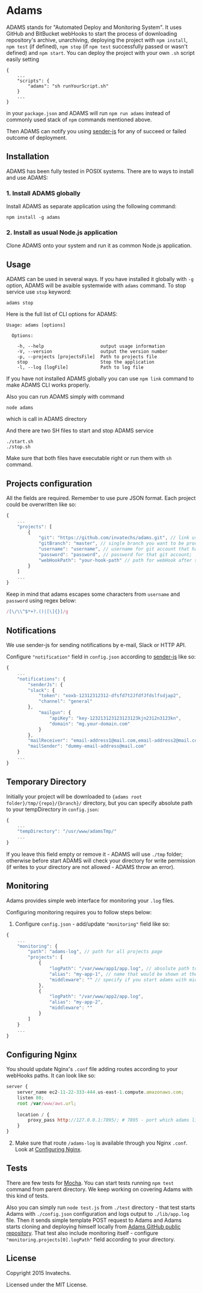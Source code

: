 # Adams
ADAMS stands for "Automated Deploy and Monitoring System". 
It uses GitHub and BitBucket webHooks to start the process of downloading repository's archive, 
unarchiving, deploying the project with `npm install`, `npm test` (if defined),
`npm stop` (if `npm test` successfully passed or wasn't defined) and `npm start`. 
You can deploy the project with your own `.sh` script easily setting 
```
{
    ...
    "scripts": {
        "adams": "sh runYourScript.sh"
    }
    ...
}
``` 
in your `package.json` and ADAMS will run `npm run adams` instead of commonly used stack of `npm` commands mentioned above. 

Then ADAMS can notify you using [sender-js](https://www.npmjs.com/package/sender-js) for any of succeed or failed outcome of deployment.



## Installation
ADAMS has been fully tested in POSIX systems. There are to ways to install and use ADAMS:
### 1. Install ADAMS globally
Install ADAMS as separate application using the following command:
```
npm install -g adams
```

### 2. Install as usual Node.js application
Clone ADAMS onto your system and run it as common Node.js application.

## Usage
ADAMS can be used in several ways. If you have installed it globally with `-g` option, 
ADAMS will be avaible systemwide with `adams` command. To stop service use `stop` keyword:
```
adams stop
```

Here is the full list of CLI options for ADAMS:
```
Usage: adams [options]

  Options:

    -h, --help                     output usage information
    -V, --version                  output the version number
    -p, --projects [projectsFile]  Path to projects file
    stop                           Stop the application
    -l, --log [logFile]            Path to log file
```

If you have not installed ADAMS globally you can use `npm link` command to make ADAMS CLI works properly.

Also you can run ADAMS simply with command
```
node adams
```
which is call in ADAMS directory

And there are two SH files to start and stop ADAMS service
```
./start.sh
./stop.sh
```
Make sure that both files have executable right or run them with `sh` command.


## Projects configuration

All the fields are required. Remember to use pure JSON format. Each project could be overwritten like so:

```js
{
    ...
    "projects": [
        {
            "git": "https://github.com/invatechs/adams.git", // link used for clone project;
            "gitBranch": "master", // single branch you want to be proceeded;
            "username": "username", // username for git account that have at least read rights for git repository; you can specify empty username and password if current git account is publick; 
            "password": "password", // password for that git account;
            "webHookPath": "your-hook-path" // path for webHook after server DNS address, for example: you have your server running on `http://ec2-11-22-333-444.us-west-1.compute.amazonaws.com`, so you can create webHook `http://ec2-11-22-333-444.us-west-1.compute.amazonaws.com/your-hook-path`;
        }
    ]
    ...
}
```

Keep in mind that adams escapes some characters from `username` and `password` using regex below:

```js
/[\/\\^$*+?.()|[\]{}]/g
```

## Notifications

We use sender-js for sending notifications by e-mail, Slack or HTTP API.

Configure `"notification"` field in `config.json` according to [sender-js](https://www.npmjs.com/package/sender-js) like so:

```js
{
    ...
    "notifications": {
        "senderJs": {
        "slack": {
            "token": "xoxb-12312312312-dfsfd7t2JfdfJfdslfsdjap2",
            "channel": "general"
        },
            "mailgun": {
                "apiKey": "key-123213123123123123kjn2312n3123kn",
                "domain": "mg.your-domain.com"
            }
        },
        "mailReceiver": "email-address1@mail.com,email-address2@mail.com",
        "mailSender": "dummy-email-address@mail.com"
    }
    ...
}
```


## Temporary Directory

Initially your project will be downloaded to `{adams root folder}/tmp/{repo}/{branch}/` directory, but 
you can specify absolute path to your tempDirectory in `config.json`:

```js
{
    ...
    "tempDirectory": "/usr/www/adamsTmp/"
    ...
}
```
If you leave this field empty or remove it - ADAMS will use `./tmp` folder; otherwise before start 
ADAMS will check your directory for write permission (if writes to your directory are not allowed - 
ADAMS throw an error).


## Monitoring

Adams provides simple web interface for monitoring your `.log` files.

Configuring monitoring requires you to follow steps below:

1) Configure `config.json` - add/update `"monitoring"` field like so:
```js
{
    ...
    "monitoring": {
        "path": "adams-log", // path for all projects page
        "projects": [
            {
                "logPath": "/var/www/app1/app.log", // absolute path to the .log file
                "alias": "my-app-1", // name that would be shown at the all projects page
                "middleware": "" // specify if you start adams with middleware path; otherwise leave it empty
            },
            {
                "logPath": "/var/www/app2/app.log",
                "alias": "my-app-2",
                "middleware": ""
            }
        ]
    }
    ...
}
```




## <a name="configuring-nginx"></a>Configuring Nginx

You should update Nginx's `.conf` file adding routes according to your webHooks paths. It can look like so:
                                                                          
```js
server {
    server_name ec2-11-22-333-444.us-east-1.compute.amazonaws.com;
    listen 80;
    root /var/www/aws.url;
        
    location / {
        proxy_pass http://127.0.0.1:7895/; # 7895 - port which adams listens
    }
}
```
 

2) Make sure that route `/adams-log` is available through you Nginx `.conf`. Look at [Configuring Nginx](#configuring-nginx).


## Tests
 
There are few tests for [Mocha](http://mochajs.org). 
You can start tests running `npm test` command from parent directory. 
We keep working on covering Adams with this kind of tests.

Also you can simply run `node test.js` from `./test` directory - that test starts Adams 
with `./config.json` configuration and logs output to `./lib/app.log` file. 
Then it sends simple template POST request to Adams and Adams starts cloning and 
deploying himself locally from [Adams GitHub public repository](https://github.com/invatechs/adams).
That test also include monitoring itself - configure `"monitoring.projects[0].logPath"` field 
according to your directory. 


## License
Copyright 2015 Invatechs.

Licensed under the MIT License.
